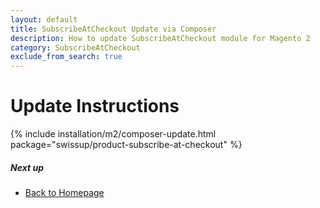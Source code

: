 ```yaml
---
layout: default
title: SubscribeAtCheckout Update via Composer
description: How to update SubscribeAtCheckout module for Magento 2
category: SubscribeAtCheckout
exclude_from_search: true
---
```


# Update Instructions

{% include installation/m2/composer-update.html package="swissup/product-subscribe-at-checkout" %}

##### Next up

- [Back to Homepage](../../)
